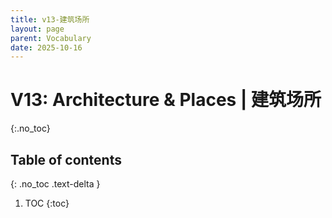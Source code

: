```yaml
---
title: v13-建筑场所
layout: page
parent: Vocabulary
date: 2025-10-16
---
```


# V13: Architecture & Places | 建筑场所
{:.no_toc}

## Table of contents
{: .no_toc .text-delta }

1. TOC
{:toc}
